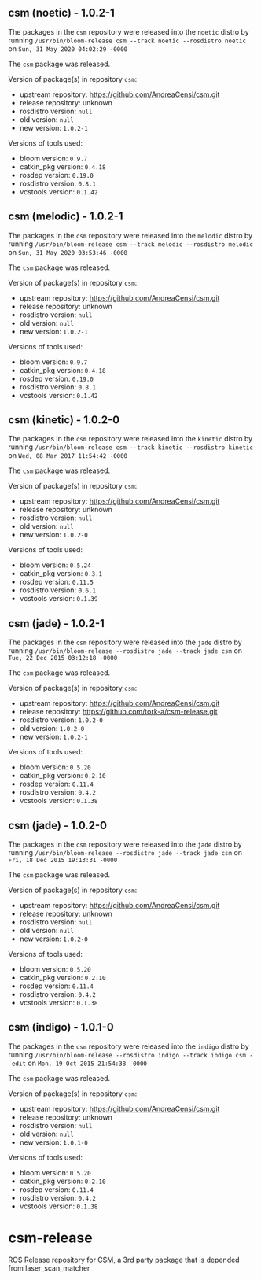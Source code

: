 ## csm (noetic) - 1.0.2-1

The packages in the `csm` repository were released into the `noetic` distro by running `/usr/bin/bloom-release csm --track noetic --rosdistro noetic` on `Sun, 31 May 2020 04:02:29 -0000`

The `csm` package was released.

Version of package(s) in repository `csm`:

- upstream repository: https://github.com/AndreaCensi/csm.git
- release repository: unknown
- rosdistro version: `null`
- old version: `null`
- new version: `1.0.2-1`

Versions of tools used:

- bloom version: `0.9.7`
- catkin_pkg version: `0.4.18`
- rosdep version: `0.19.0`
- rosdistro version: `0.8.1`
- vcstools version: `0.1.42`


## csm (melodic) - 1.0.2-1

The packages in the `csm` repository were released into the `melodic` distro by running `/usr/bin/bloom-release csm --track melodic --rosdistro melodic` on `Sun, 31 May 2020 03:53:46 -0000`

The `csm` package was released.

Version of package(s) in repository `csm`:

- upstream repository: https://github.com/AndreaCensi/csm.git
- release repository: unknown
- rosdistro version: `null`
- old version: `null`
- new version: `1.0.2-1`

Versions of tools used:

- bloom version: `0.9.7`
- catkin_pkg version: `0.4.18`
- rosdep version: `0.19.0`
- rosdistro version: `0.8.1`
- vcstools version: `0.1.42`


## csm (kinetic) - 1.0.2-0

The packages in the `csm` repository were released into the `kinetic` distro by running `/usr/bin/bloom-release csm --track kinetic --rosdistro kinetic` on `Wed, 08 Mar 2017 11:54:42 -0000`

The `csm` package was released.

Version of package(s) in repository `csm`:

- upstream repository: https://github.com/AndreaCensi/csm.git
- release repository: unknown
- rosdistro version: `null`
- old version: `null`
- new version: `1.0.2-0`

Versions of tools used:

- bloom version: `0.5.24`
- catkin_pkg version: `0.3.1`
- rosdep version: `0.11.5`
- rosdistro version: `0.6.1`
- vcstools version: `0.1.39`


## csm (jade) - 1.0.2-1

The packages in the `csm` repository were released into the `jade` distro by running `/usr/bin/bloom-release --rosdistro jade --track jade csm` on `Tue, 22 Dec 2015 03:12:18 -0000`

The `csm` package was released.

Version of package(s) in repository `csm`:
- upstream repository: https://github.com/AndreaCensi/csm.git
- release repository: https://github.com/tork-a/csm-release.git
- rosdistro version: `1.0.2-0`
- old version: `1.0.2-0`
- new version: `1.0.2-1`

Versions of tools used:
- bloom version: `0.5.20`
- catkin_pkg version: `0.2.10`
- rosdep version: `0.11.4`
- rosdistro version: `0.4.2`
- vcstools version: `0.1.38`


## csm (jade) - 1.0.2-0

The packages in the `csm` repository were released into the `jade` distro by running `/usr/bin/bloom-release --rosdistro jade --track jade csm` on `Fri, 18 Dec 2015 19:13:31 -0000`

The `csm` package was released.

Version of package(s) in repository `csm`:
- upstream repository: https://github.com/AndreaCensi/csm.git
- release repository: unknown
- rosdistro version: `null`
- old version: `null`
- new version: `1.0.2-0`

Versions of tools used:
- bloom version: `0.5.20`
- catkin_pkg version: `0.2.10`
- rosdep version: `0.11.4`
- rosdistro version: `0.4.2`
- vcstools version: `0.1.38`


## csm (indigo) - 1.0.1-0

The packages in the `csm` repository were released into the `indigo` distro by running `/usr/bin/bloom-release --rosdistro indigo --track indigo csm --edit` on `Mon, 19 Oct 2015 21:54:38 -0000`

The `csm` package was released.

Version of package(s) in repository `csm`:
- upstream repository: https://github.com/AndreaCensi/csm.git
- release repository: unknown
- rosdistro version: `null`
- old version: `null`
- new version: `1.0.1-0`

Versions of tools used:
- bloom version: `0.5.20`
- catkin_pkg version: `0.2.10`
- rosdep version: `0.11.4`
- rosdistro version: `0.4.2`
- vcstools version: `0.1.38`


# csm-release
ROS Release repository for CSM, a 3rd party package that is depended from laser_scan_matcher
